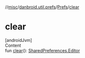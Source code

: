 //[misc](../../../index.md)/[danbroid.util.prefs](../index.md)/[Prefs](index.md)/[clear](clear.md)



# clear  
[androidJvm]  
Content  
fun [clear](clear.md)(): [SharedPreferences.Editor](https://developer.android.com/reference/kotlin/android/content/SharedPreferences.Editor.html)  



